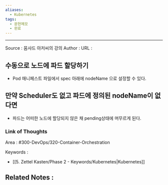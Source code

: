 ```yaml
---
aliases:
  - Kubernetes
tags:
  - 문헌메모
  - 완료
---
```



---


Source : 뭄샤드 아저씨의 강의
Author : 
URL :

## 수동으로 노드에 파드 할당하기
- Pod 매니페스트 파일에서 spec 아래에 nodeName 으로 설정할 수 있다.

## 만약 Scheduler도 없고 파드에 정의된 nodeName이 없다면
- 파드는 어떠한 노드에 할당되지 않은 채 pending상태에 머무르게 된다.

### Link of Thoughts
Area : #300-DevOps/320-Container-Orchestration 

Keywords :
- [[5. Zettel Kasten/Phase 2 - Keywords/Kubernetes|Kubernetes]]

Related Notes : 
- 